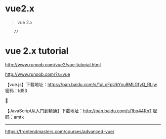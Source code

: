# vue2.x

> vue 2.x

```vue
    //
```

# vue 2.x tutorial

http://www.runoob.com/vue2/vue-tutorial.html

http://www.runoob.com/?s=vue


【vue.js】下载地址：https://pan.baidu.com/s/1uLoFpUbYxu8MLGfyQ_RLjw 密码：ld53

🎉

【JavaScript从入门到精通】下载地址：http://pan.baidu.com/s/1bo44RnT 密码：amtk


***

https://frontendmasters.com/courses/advanced-vue/


